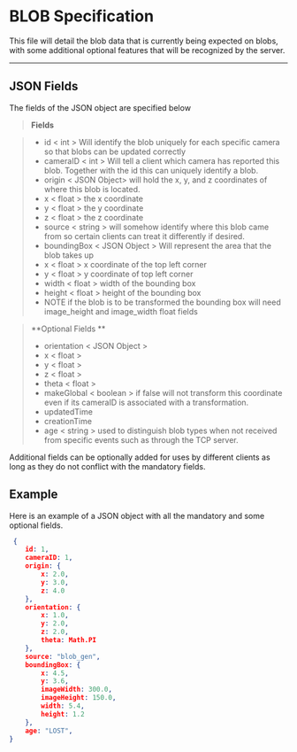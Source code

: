 BLOB Specification
===================


This file will detail the blob data that is currently being expected on blobs, with some additional optional features that will be recognized by the server.

----------


JSON Fields
-------------

The fields of the JSON object are specified below

> **Fields**

> - id < int > Will identify the blob uniquely for each specific camera so that blobs can be updated correctly
> - cameraID < int > Will tell a client which camera has reported this blob. Together with the id this can uniquely identify a blob.
> -  origin < JSON Object> will hold the x, y, and z coordinates of where this blob is located.
>  - x < float > the x coordinate
>  - y < float > the y coordinate
>  - z < float > the z coordinate
> - source < string > will somehow identify where this blob came from so certain clients can treat it differently if desired.
> - boundingBox < JSON Object > Will represent the area that the blob takes up
>  - x < float > x coordinate of the top left corner
>  - y < float > y coordinate of top left corner
>  - width < float > width of the bounding box
>  - height < float >  height of the bounding box 
>  - NOTE if the blob is to be transformed the bounding box will need image_height and image_width float fields


> **Optional Fields **
> -  orientation < JSON Object >
>  - x < float > 
>  - y < float > 
>  - z < float >
>  - theta  < float >
> - makeGlobal < boolean > if false will not transform this coordinate even if its cameraID is associated with a transformation.
> - updatedTime
> - creationTime
> - age < string > used to distinguish blob types when not received from specific events such as through the TCP server.

Additional fields can be optionally added for uses by different clients as long as they do not conflict with the mandatory fields.

 


Example
-------------------

Here is an example of a JSON object with all the mandatory and some optional fields.
```json
 {
    id: 1,
    cameraID: 1,
    origin: {
        x: 2.0,
        y: 3.0,
        z: 4.0
    },
    orientation: {
        x: 1.0,
        y: 2.0,
        z: 2.0,
        theta: Math.PI
    },
    source: "blob_gen",
    boundingBox: {
        x: 4.5,
        y: 3.6,
        imageWidth: 300.0,
        imageHeight: 150.0,
        width: 5.4,
        height: 1.2
    },
    age: "LOST",
}
```
